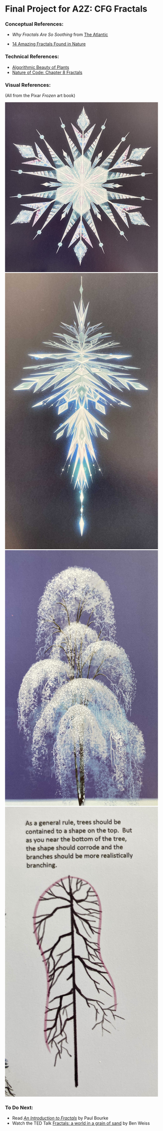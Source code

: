 # Final Project for A2Z: CFG Fractals

### Conceptual References:

* *Why Fractals Are So Soothing* from [The Atlantic](https://www.theatlantic.com/science/archive/2017/01/why-fractals-are-so-soothing/514520/)

* [14 Amazing Fractals Found in Nature](https://www.treehugger.com/amazing-fractals-found-in-nature-4868776)

### Technical References:

* [Algorithmic Beauty of Plants](http://algorithmicbotany.org/papers/abop/abop-ch1.pdf)
* [Nature of Code: Chapter 8 Fractals](https://natureofcode.com/book/chapter-8-fractals/)

### Visual References:
(All from the Pixar *Frozen* art book)

![Reference 1](img/reference_1.jpg)
![Reference 2](img/reference_2.jpg)
![Reference 3](img/reference_3.jpg)
![Reference 4](img/reference_4.jpg)


### To Do Next:

* Read *[An Introduction to Fractals](http://paulbourke.net/fractals/fracintro/)* by Paul Bourke
* Watch the TED Talk [Fractals: a world in a grain of sand](https://www.youtube.com/watch?v=DHNooAe44dY) by Ben Weiss

